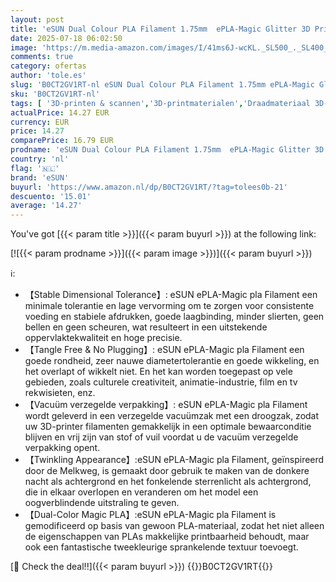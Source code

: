```yaml
---
layout: post
title: 'eSUN Dual Colour PLA Filament 1.75mm  ePLA-Magic Glitter 3D Printer PLA Filament  Dimensionale nauwkeurigheid +/- 0.05mm  1KG Spool  2.2 LBS  voor 3D Printers  Donker Glanzend Violet'
date: 2025-07-18 06:02:50
image: 'https://m.media-amazon.com/images/I/41ms6J-wcKL._SL500_._SL400_.jpg'
comments: true
category: ofertas
author: 'tole.es'
slug: 'B0CT2GV1RT-nl eSUN Dual Colour PLA Filament 1.75mm ePLA-Magic Glitter 3D...'
sku: 'B0CT2GV1RT-nl'
tags: [ '3D-printen & scannen','3D-printmaterialen','Draadmateriaal 3D-printers','Zakelijk, industrie & wetenschap','esun','🇳🇱', ]
actualPrice: 14.27 EUR
currency: EUR
price: 14.27
comparePrice: 16.79 EUR
prodname: 'eSUN Dual Colour PLA Filament 1.75mm  ePLA-Magic Glitter 3D Printer PLA Filament  Dimensionale nauwkeurigheid +/- 0.05mm  1KG Spool  2.2 LBS  voor 3D Printers  Donker Glanzend Violet'
country: 'nl'
flag: '🇳🇱'
brand: 'eSUN'
buyurl: 'https://www.amazon.nl/dp/B0CT2GV1RT/?tag=tolees0b-21'
descuento: '15.01'
average: '14.27'
---
```


You've got [{{< param title >}}]({{< param buyurl >}}) at the following link:

[![{{< param prodname >}}]({{< param image >}})]({{< param buyurl >}})

ℹ️:

- 【Stable Dimensional Tolerance】: eSUN ePLA-Magic pla Filament een minimale tolerantie en lage vervorming om te zorgen voor consistente voeding en stabiele afdrukken, goede laagbinding, minder slierten, geen bellen en geen scheuren, wat resulteert in een uitstekende oppervlaktekwaliteit en hoge precisie.
- 【Tangle Free & No Plugging】: eSUN ePLA-Magic pla Filament een goede rondheid, zeer nauwe diametertolerantie en goede wikkeling, en het overlapt of wikkelt niet. En het kan worden toegepast op vele gebieden, zoals culturele creativiteit, animatie-industrie, film en tv rekwisieten, enz.
- 【Vacuüm verzegelde verpakking】: eSUN ePLA-Magic pla Filament wordt geleverd in een verzegelde vacuümzak met een droogzak, zodat uw 3D-printer filamenten gemakkelijk in een optimale bewaarconditie blijven en vrij zijn van stof of vuil voordat u de vacuüm verzegelde verpakking opent.
- 【Twinkling Appearance】:eSUN ePLA-Magic pla Filament, geïnspireerd door de Melkweg, is gemaakt door gebruik te maken van de donkere nacht als achtergrond en het fonkelende sterrenlicht als achtergrond, die in elkaar overlopen en veranderen om het model een oogverblindende uitstraling te geven.
- 【Dual-Color Magic PLA】:eSUN ePLA-Magic pla Filament is gemodificeerd op basis van gewoon PLA-materiaal, zodat het niet alleen de eigenschappen van PLAs makkelijke printbaarheid behoudt, maar ook een fantastische tweekleurige sprankelende textuur toevoegt.

[🛒 Check the deal!!]({{< param buyurl >}})
{{<world>}}B0CT2GV1RT{{</world>}}
